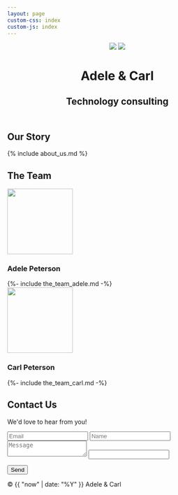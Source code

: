 ```yaml
---
layout: page
custom-css: index
custom-js: index
---
```


<header>
<img src="https://fakeimg.pl/180x400/400/cff?font=bebas&retina=1&text=Adele" />
<img src="https://fakeimg.pl/180x400/400/cff?font=bebas&retina=1&text=Carl" />
<div>
    <h1>Adele & Carl</h1>
    <h2>Technology consulting</h2>
</div>
</header>

<section id="our-story" markdown="1">

## Our Story

{% include about_us.md %}

</section>

<section id="the-team">
    <h2>The Team</h2>
    <div>
        <img src="https://fakeimg.pl/150/2ac3ae/fff?text=Adele+headshot&font=bebas&font_size=24&retina=1" width=150 />
        <h3>Adele Peterson</h3>
        {%- include the_team_adele.md -%}
    </div>
    <div>
        <img src="https://fakeimg.pl/150/2ac3ae/fff?text=Carl+headshot&font=bebas&font_size=24&retina=1" width=150 />
        <h3>Carl Peterson</h3>
        {%- include the_team_carl.md -%}
    </div>
</section>

<section id="contact-us" markdown="1">

## Contact Us

We'd love to hear from you!

<form id="my-form" action="https://formspree.io/FORMID" method="POST">
<input type="email" id="email" name="email" placeholder="Email" />
<input type="text" id="name" name="name" placeholder="Name" />
<textarea id="message" name="message" placeholder="Message">
</textarea>

<input type="text" name="_gotcha" class="gotcha" />

<button id="my-form-button">Send</button>
<p id="my-form-status"></p>
</form>

</section>

<footer>
&copy; {{ "now" | date: "%Y" }} Adele & Carl
</footer>